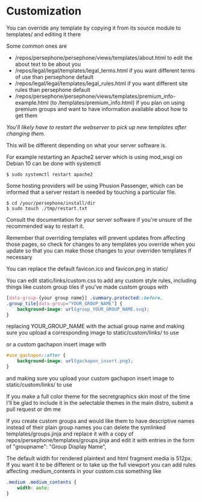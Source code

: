 # Customization

You can override any template by copying it from its source module to templates/ and editing it there

Some common ones are

- /repos/persephone/persephone/views/templates/about.html to edit the about text to be about you
- /repos/legal/legal/templates/legal_terms.html if you want different terms of use than persephone default
- /repos/legal/legal/templates/legal_rules.html if you want different site rules than persephone default
- /repos/persephone/persephone/views/templates/premium_info-example.html (to /templates/premium_info.html) if you plan on using premium groups and want to have information available about how to get them

*You'll likely have to restart the webserver to pick up new templates after changing them.*

This will be different depending on what your server software is.

For example restarting an Apache2 server which is using mod_wsgi on Debian 10 can be done with systemctl

```console
$ sudo systemctl restart apache2
```
Some hosting providers will be using Phusion Passenger, which can be informed that a server restart is needed by touching a particular file.

```console
$ cd /your/persephone/install/dir
$ sudo touch ./tmp/restart.txt
```

Consult the documentation for your server software if you're unsure of the recommended way to restart it.

Remember that overriding templates will prevent updates from affecting those pages, so check for changes to any templates you override when you update so that you can make those changes to your overriden templates if necessary

You can replace the default favicon.ico and favicon.png in static/

You can edit static/links/custom.css to add any custom style rules, including things like custom group tiles if you've made custom groups with

```css
[data-group-{your group name}] .summary.protected::before,
.group_tile[data-group="YOUR_GROUP_NAME"] {
    background-image: url(group_YOUR_GROUP_NAME.svg);
}
```

replacing YOUR_GROUP_NAME with the actual group name and making sure you upload a corresponding image to static/custom/links/ to use

or a custom gachapon insert image with

```css
#use_gachapon::after {
    background-image: url(gachapon_insert.png);
}
```

and making sure you upload your custom gachapon insert image to static/custom/links/ to use

If you make a full color theme for the secretgraphics skin most of the time I'll  be glad to include it in the selectable themes in the main distro, submit a pull request or dm me

If you create custom groups and would like them to have descriptive names instead of their plain group names you can delete the symlinked templates/groups.jinja and replace it with a copy of repos/persephone/templates/groups.jinja and edit it with entries in the form of "groupname": "Group Display Name",

The default width for rendered plaintext and html fragment media is 512px. If you want it to be different or to take up the full viewport you can add rules affecting .medium_contents in your custom.css something like

```css
.medium .medium_contents {
    width: auto;
}
```
